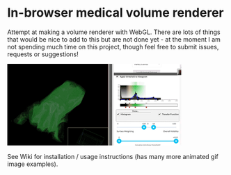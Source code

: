 # In-browser medical volume renderer

Attempt at making a volume renderer with WebGL. There are lots of things that would be nice to add to this but are not done yet - at the moment I am not spending much time on this project, though feel free to submit issues, requests or suggestions!

![Adjust opacity](./screenshots/tf-movecgcontrolpoint.gif)

See Wiki for installation / usage instructions (has many more animated gif image examples).

